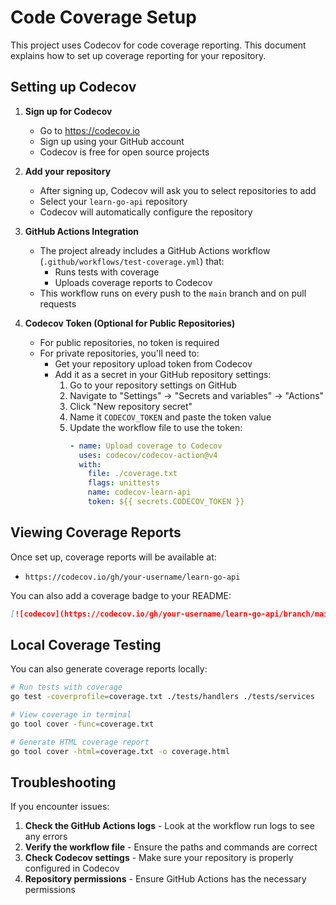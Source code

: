 # Code Coverage Setup

This project uses Codecov for code coverage reporting. This document explains how to set up coverage reporting for your repository.

## Setting up Codecov

1. **Sign up for Codecov**
   - Go to https://codecov.io
   - Sign up using your GitHub account
   - Codecov is free for open source projects

2. **Add your repository**
   - After signing up, Codecov will ask you to select repositories to add
   - Select your `learn-go-api` repository
   - Codecov will automatically configure the repository

3. **GitHub Actions Integration**
   - The project already includes a GitHub Actions workflow (`.github/workflows/test-coverage.yml`) that:
     - Runs tests with coverage
     - Uploads coverage reports to Codecov
   - This workflow runs on every push to the `main` branch and on pull requests

4. **Codecov Token (Optional for Public Repositories)**
   - For public repositories, no token is required
   - For private repositories, you'll need to:
     - Get your repository upload token from Codecov
     - Add it as a secret in your GitHub repository settings:
       1. Go to your repository settings on GitHub
       2. Navigate to "Settings" → "Secrets and variables" → "Actions"
       3. Click "New repository secret"
       4. Name it `CODECOV_TOKEN` and paste the token value
       5. Update the workflow file to use the token:
          ```yaml
          - name: Upload coverage to Codecov
            uses: codecov/codecov-action@v4
            with:
              file: ./coverage.txt
              flags: unittests
              name: codecov-learn-api
              token: ${{ secrets.CODECOV_TOKEN }}
          ```

## Viewing Coverage Reports

Once set up, coverage reports will be available at:
- `https://codecov.io/gh/your-username/learn-go-api`

You can also add a coverage badge to your README:
```markdown
[![codecov](https://codecov.io/gh/your-username/learn-go-api/branch/main/graph/badge.svg)](https://codecov.io/gh/your-username/learn-go-api)
```

## Local Coverage Testing

You can also generate coverage reports locally:

```bash
# Run tests with coverage
go test -coverprofile=coverage.txt ./tests/handlers ./tests/services

# View coverage in terminal
go tool cover -func=coverage.txt

# Generate HTML coverage report
go tool cover -html=coverage.txt -o coverage.html
```

## Troubleshooting

If you encounter issues:

1. **Check the GitHub Actions logs** - Look at the workflow run logs to see any errors
2. **Verify the workflow file** - Ensure the paths and commands are correct
3. **Check Codecov settings** - Make sure your repository is properly configured in Codecov
4. **Repository permissions** - Ensure GitHub Actions has the necessary permissions